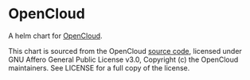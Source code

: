# OpenCloud

A helm chart for [OpenCloud](https://opencloud.eu/).

This chart is sourced from the OpenCloud [source code](https://github.com/opencloud-eu/helm/tree/main/charts/opencloud), licensed under GNU Affero General Public License v3.0, Copyright (c) the OpenCloud maintainers. See LICENSE for a full copy of the license.
